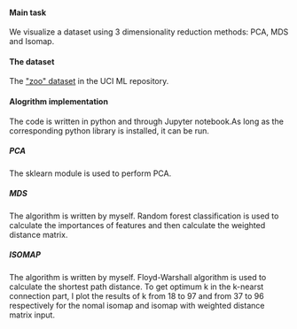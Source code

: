 #### Main task
We visualize a dataset using 3 dimensionality reduction methods: PCA, MDS and Isomap.
#### The dataset
The ["zoo" dataset](https://archive.ics.uci.edu/ml/datasets/zoo) in the UCI ML repository.
#### Alogrithm implementation
The code is written in python and through Jupyter notebook.As long as the corresponding python library is installed, it can be run.
##### PCA
The sklearn module is used to perform PCA.
##### MDS
The algorithm is written by myself. 
Random forest classification is used to calculate the importances of features and then calculate the weighted distance matrix.  
##### ISOMAP
The algorithm is written by myself. Floyd-Warshall algorithm is used to calculate the shortest path distance.
To get optimum k in the k-nearst connection part, I plot the results of k from 18 to 97 and from 37 to 96 respectively for the nomal isomap and isomap with weighted distance matrix input.
